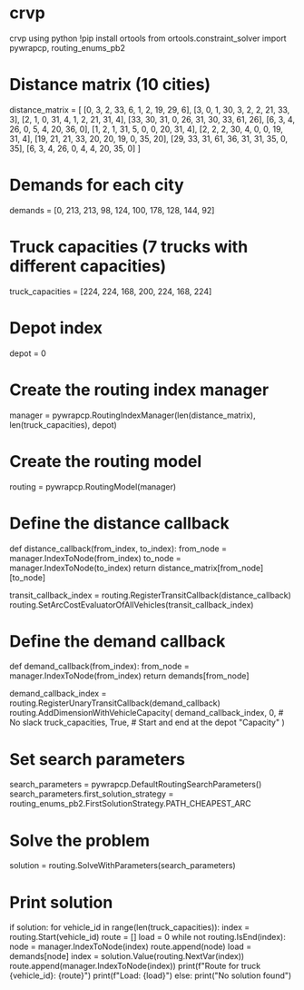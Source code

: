 # crvp
crvp using python
!pip install ortools
from ortools.constraint_solver import pywrapcp, routing_enums_pb2

# Distance matrix (10 cities)
distance_matrix = [
[0, 3, 2, 33, 6, 1, 2, 19, 29, 6],
[3, 0, 1, 30, 3, 2, 2, 21, 33, 3],
[2, 1, 0, 31, 4, 1, 2, 21, 31, 4],
[33, 30, 31, 0, 26, 31, 30, 33, 61, 26],
[6, 3, 4, 26, 0, 5, 4, 20, 36, 0],
[1, 2, 1, 31, 5, 0, 0, 20, 31, 4],
[2, 2, 2, 30, 4, 0, 0, 19, 31, 4],
[19, 21, 21, 33, 20, 20, 19, 0, 35, 20],
[29, 33, 31, 61, 36, 31, 31, 35, 0, 35],
[6, 3, 4, 26, 0, 4, 4, 20, 35, 0]
]

# Demands for each city
demands = [0, 213, 213, 98, 124, 100, 178, 128, 144, 92]

# Truck capacities (7 trucks with different capacities)
truck_capacities = [224, 224, 168, 200, 224, 168, 224]

# Depot index
depot = 0
# Create the routing index manager
manager = pywrapcp.RoutingIndexManager(len(distance_matrix), len(truck_capacities), depot)

# Create the routing model
routing = pywrapcp.RoutingModel(manager)

# Define the distance callback
def distance_callback(from_index, to_index):
    from_node = manager.IndexToNode(from_index)
    to_node = manager.IndexToNode(to_index)
    return distance_matrix[from_node][to_node]

transit_callback_index = routing.RegisterTransitCallback(distance_callback)
routing.SetArcCostEvaluatorOfAllVehicles(transit_callback_index)

# Define the demand callback
def demand_callback(from_index):
    from_node = manager.IndexToNode(from_index)
    return demands[from_node]

demand_callback_index = routing.RegisterUnaryTransitCallback(demand_callback)
routing.AddDimensionWithVehicleCapacity(
    demand_callback_index,
    0, # No slack
    truck_capacities,
    True, # Start and end at the depot
    "Capacity"
)
# Set search parameters
search_parameters = pywrapcp.DefaultRoutingSearchParameters()
search_parameters.first_solution_strategy = routing_enums_pb2.FirstSolutionStrategy.PATH_CHEAPEST_ARC

# Solve the problem
solution = routing.SolveWithParameters(search_parameters)

# Print solution
if solution:
    for vehicle_id in range(len(truck_capacities)):
        index = routing.Start(vehicle_id)
        route = []
        load = 0
        while not routing.IsEnd(index):
            node = manager.IndexToNode(index)
            route.append(node)
            load = demands[node]
            index = solution.Value(routing.NextVar(index))
            route.append(manager.IndexToNode(index))
        print(f"Route for truck {vehicle_id}: {route}")
        print(f"Load: {load}")
else:
    print("No solution found")
